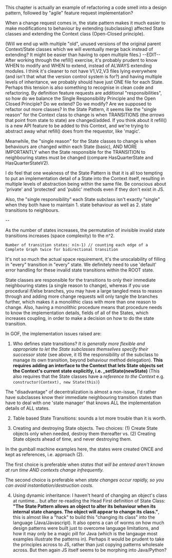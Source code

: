 This chapter is actually an example of refactoring a code smell into a design pattern, followed by
"agile" feature request implementation?

When a change request comes in, the state pattern makes it much easier to
make modifications to behaviour by extending (subclassing) affected State classes
and extending the Context class (Open-Closed principle).

(Will we end up with multiple "old", unused versions of the original parent Context/State classes which
we will eventually merge back instead of extending? It might be easier than having to open multiple files.)
--EDIT--
After working through the refill() exercise, it's probably prudent to know WHEN to modify and WHEN to extend,
instead of ALWAYS extending modules. I think it's cleaner to not have V1,V2,V3 files lying everywhere (and
isn't that what the version control system is for?) and having multiple levels of inheritance, 
we probably should have just ONE file for each State. Perhaps this tension is also something to recognise
in clean code and refactoring. By definition feature requests are additional "responsibilities", so how do we
balance the Single Responsibility Principle and the Open Closed Principle? Do we extend? Do we modify? Are we
supposed to refactor out more classes? In the State Pattern, it seems like the "single reason" for the Context class
to change is when TRANSITIONS (the _arrows_ that point from state to state) are changed/added. If you think about it
refill() is a new API feature to be added to this Context, and we're trying to abstract away what refill() does from
the requestor, like 'magic'.

Meanwhile, the "single reason" for the State classes to change is when behaviours are changed within each State (basic), AND MORE IMPORTANTLY
when the State responsible for the TRANSITION to neighbouring states must be changed (compare HasQuarterState and HasQuarterStateV2).

I do feel that one weakness of the State Pattern is that it is all too tempting to put an implementation detail of a State
into the Context itself, resulting in multiple levels of abstraction being within the same file. Be conscious about 'private'
and 'protected' and 'public' methods even if they don't exist in JS.

Also, the "single responsibility" each State subclass isn't exactly "single" when they both have to maintain 1. state behaviour as well as 
2. state transitions to neighbours.

--

As the number of states increases, the permutation of invisible invalid state transitions increases (space complexity) to the
n^2.

```
Number of transition states: n(n-1) // counting each edge of a Complete Graph twice for bidirectional transition
```

It's not so much the actual space requirement, it's the unscalability of filling in "every" transition in "every" state.
We definitely need to use 'default' error handling for these invalid state transitions within the ROOT state.

State classes are responsible for the transitions to only their immediate neighbouring states (a single
reason to change), whereas if you use procedural if/else branches, 
you may have a large tangled mess to reason through and adding more change requests 
will only tangle the branches further, which makes it a monolithic class with more than one reason to change.
Also, having a monolithic procedure means that procedure needs to know the implementation details, fields of 
all of the States, which increases coupling, in order to make a decision on how to do the state transition.

In GOF, the implementation issues raised are:

1. Who defines state transitions? _It is generally more flexible and appropriate to let the State subclasses
themselves specify their successor state_ (see above, it IS the responsibility of the subclass to manage its own
transition, beyond behaviour method delegation). **This requires adding an interface to the Context that lets
State objects set the Context's current state explicitly, i.e. _setState(newState)** (This also requires that
the State classes have a _reference to the Context_ e.g. ```constructor(Context), new State(this)```) 

 The "disadvantage" of decentralization is almost a non-issue, I'd rather have subclasses know their immediate
 neighbouring transition states than have to deal with one 'state manager' that knows ALL the implementation details
 of ALL states.

2. Table based State Transitions: sounds a lot more trouble than it is worth.

3. Creating and destroying State objects. Two choices: 
 (1) Create State objects only when needed, destroy them thereafter vs.
 (2) Creating State objects ahead of time, and never destroying them.

 In the gumball machine examples here, the states were created ONCE and 
 kept as references, i.e. approach (2).

 The first choice is preferable when _states that will be entered aren't known at run time AND contexts
 change infrequently._

 The second choice is preferable when _state changes occur rapidly, so you can avoid instantiation/destruction costs._

4. Using dynamic inheritance: I haven't heard of changing an object's class at runtime... but after re-reading
the Head First definition of State Class: **"The State Pattern allows an object to alter its behaviour when its
internal state changes. The object will appear to change its class."**, this is almost like a "hack" to build
this "changing its class" into the language (Java/Javascript). It also opens a can of worms on how much design 
patterns were built just to overcome language limitations, and how it may only be a magic pill for Java (which is the
langauge most examples illustrate the patterns in). Perhaps it would be prudent to take the principles across to JS, 
rather than just copying patterns wholesale across. But then again JS itself seems to be morphing into Java/Python?
